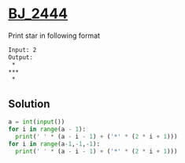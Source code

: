 # [BJ_2444](https://acmicpc.net/problem/2444)

Print star in following format

```txt
Input: 2
Output:
 *
***
 *
```

## Solution

```py
a = int(input())
for i in range(a - 1):
  print(' ' * (a - i - 1) + ('*' * (2 * i + 1)))
for i in range(a-1,-1,-1):
  print(' ' * (a - i - 1) + ('*' * (2 * i + 1)))
```

